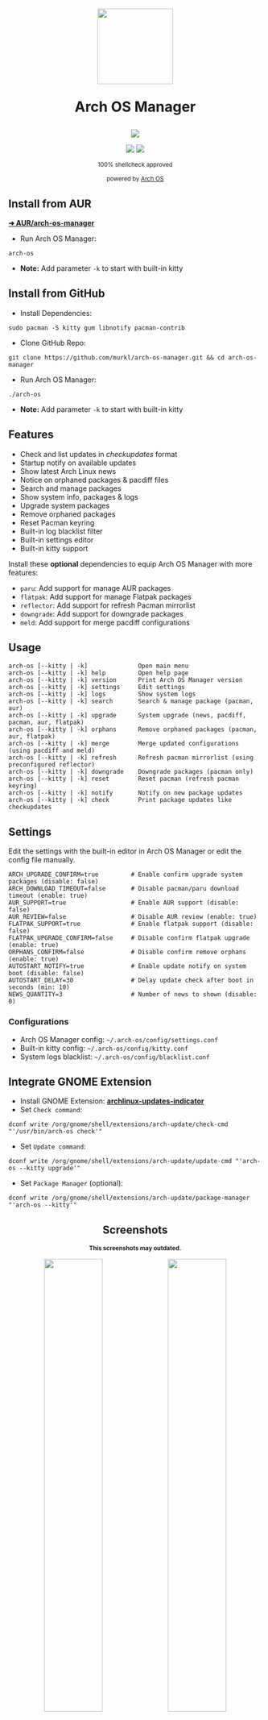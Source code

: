 <div align="center">
  <h1>
    <img src="./logo.svg" width="150" height="150">
    <p><b>Arch OS Manager</b></p>
  </h1>
</div>

<div align="center">
  <p><img src="./screenshots/arch-os-manager.png"></p>
  <p>
    <img src="https://img.shields.io/badge/MAINTAINED-YES-green?style=for-the-badge">
    <img src="https://img.shields.io/badge/License-GPL_v2-blue?style=for-the-badge">
  </p>
  <p><sub>100% shellcheck approved</sub></p>
  <p><sub>powered by <a href="https://github.com/murkl/arch-os">Arch OS</a></sub></p>
</div>

## Install from AUR

**[ ➜ AUR/arch-os-manager](https://aur.archlinux.org/packages/arch-os-manager)**

- Run Arch OS Manager:

```
arch-os
```

- **Note:** Add parameter `-k` to start with built-in kitty

## Install from GitHub

- Install Dependencies:

```
sudo pacman -S kitty gum libnotify pacman-contrib
```

- Clone GitHub Repo:

```
git clone https://github.com/murkl/arch-os-manager.git && cd arch-os-manager
```

- Run Arch OS Manager:

```
./arch-os
```

- **Note:** Add parameter `-k` to start with built-in kitty

## Features

- Check and list updates in _checkupdates_ format
- Startup notify on available updates
- Show latest Arch Linux news
- Notice on orphaned packages & pacdiff files
- Search and manage packages
- Show system info, packages & logs
- Upgrade system packages
- Remove orphaned packages
- Reset Pacman keyring
- Built-in log blacklist filter
- Built-in settings editor
- Built-in kitty support

Install these **optional** dependencies to equip Arch OS Manager with more features:

- `paru`: Add support for manage AUR packages
- `flatpak`: Add support for manage Flatpak packages
- `reflector`: Add support for refresh Pacman mirrorlist
- `downgrade`: Add support for downgrade packages
- `meld`: Add support for merge pacdiff configurations

## Usage

```
arch-os [--kitty | -k]              Open main menu
arch-os [--kitty | -k] help         Open help page
arch-os [--kitty | -k] version      Print Arch OS Manager version
arch-os [--kitty | -k] settings     Edit settings
arch-os [--kitty | -k] logs         Show system logs
arch-os [--kitty | -k] search       Search & manage package (pacman, aur)
arch-os [--kitty | -k] upgrade      System upgrade (news, pacdiff, pacman, aur, flatpak)
arch-os [--kitty | -k] orphans      Remove orphaned packages (pacman, aur, flatpak)
arch-os [--kitty | -k] merge        Merge updated configurations (using pacdiff and meld)
arch-os [--kitty | -k] refresh      Refresh pacman mirrorlist (using preconfigured reflector)
arch-os [--kitty | -k] downgrade    Downgrade packages (pacman only)
arch-os [--kitty | -k] reset        Reset pacman (refresh pacman keyring)
arch-os [--kitty | -k] notify       Notify on new package updates
arch-os [--kitty | -k] check        Print package updates like checkupdates
```

## Settings

Edit the settings with the built-in editor in Arch OS Manager or edit the config file manually.

```
ARCH_UPGRADE_CONFIRM=true         # Enable confirm upgrade system packages (disable: false)
ARCH_DOWNLOAD_TIMEOUT=false       # Disable pacman/paru download timeout (enable: true)
AUR_SUPPORT=true                  # Enable AUR support (disable: false)
AUR_REVIEW=false                  # Disable AUR review (enable: true)
FLATPAK_SUPPORT=true              # Enable flatpak support (disable: false)
FLATPAK_UPGRADE_CONFIRM=false     # Disable confirm flatpak upgrade (enable: true)
ORPHANS_CONFIRM=false             # Disable confirm remove orphans (enable: true)
AUTOSTART_NOTIFY=true             # Enable update notify on system boot (disable: false)
AUTOSTART_DELAY=30                # Delay update check after boot in seconds (min: 10)
NEWS_QUANTITY=3                   # Number of news to shown (disable: 0)
```

### Configurations

- Arch OS Manager config: `~/.arch-os/config/settings.conf`
- Built-in kitty config: `~/.arch-os/config/kitty.conf`
- System logs blacklist: `~/.arch-os/config/blacklist.conf`

## Integrate GNOME Extension

- Install GNOME Extension: **[archlinux-updates-indicator](https://extensions.gnome.org/extension/1010/)**
- Set `Check command`:

```
dconf write /org/gnome/shell/extensions/arch-update/check-cmd "'/usr/bin/arch-os check'"
```

- Set `Update command`:

```
dconf write /org/gnome/shell/extensions/arch-update/update-cmd "'arch-os --kitty upgrade'"
```

- Set `Package Manager` (optional):

```
dconf write /org/gnome/shell/extensions/arch-update/package-manager "'arch-os --kitty'"
```

<div align="center">

## Screenshots

<sub><b>This screenshots may outdated.</b></sub>

<img width="48%" style="vertical-align: top;" src="./screenshots/main.png">
<img width="48%" style="vertical-align: top;" src="./screenshots/search.png">
<img width="48%" style="vertical-align: top;" src="./screenshots/fetch.png">
<img width="48%" style="vertical-align: top;" src="./screenshots/upgrade.png">
<img width="48%" style="vertical-align: top;" src="./screenshots/merge.png">
<img width="48%" style="vertical-align: top;" src="./screenshots/refresh.png">
<img width="48%" style="vertical-align: top;" src="./screenshots/downgrade.png">
<img width="48%" style="vertical-align: top;" src="./screenshots/help.png">

</div>

## Credits

- https://archlinux.org
- https://github.com/RaphaelRochet/arch-update
- https://github.com/Morganamilo/paru
- https://github.com/kovidgoyal/kitty
- https://github.com/charmbracelet/gum
- https://github.com/archlinux-downgrade/downgrade
- https://meldmerge.org
